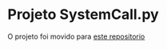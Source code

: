 # Projeto SystemCall.py

O projeto foi movido para [este repositorio](https://github.com/LunarPyOrg/SystemCall)
